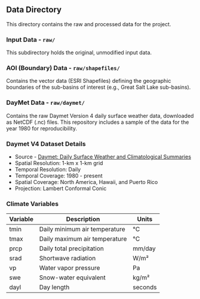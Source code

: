 ## Data Directory
This directory contains the raw and processed data for the project.

### Input Data - `raw/`
This subdirectory holds the original, unmodified input data.

### AOI (Boundary) Data - `raw/shapefiles/`
Contains the vector data (ESRI Shapefiles) defining the geographic boundaries of the sub-basins of interest (e.g., Great Salt Lake sub-basins).

### DayMet Data - `raw/daymet/`
Contains the raw Daymet Version 4 daily surface weather data, downloaded as NetCDF (.nc) files. This repository includes a sample of the data for the year 1980 for reproducibility.

### Daymet V4 Dataset Details
- Source - [Daymet: Daily Surface Weather and Climatological Summaries](https://daymet.ornl.gov/)
- Spatial Resolution: 1-km x 1-km grid
- Temporal Resolution: Daily
- Temporal Coverage: 1980 - present
- Spatial Coverage: North America, Hawaii, and Puerto Rico
- Projection: Lambert Conformal Conic

### Climate Variables
| Variable | Description | Units |
|----------|-------------|-------|
| tmin | Daily minimum air temperature | °C |
| tmax | Daily maximum air temperature | °C |
| prcp | Daily total precipitation | mm/day |
| srad | Shortwave radiation | W/m² |
| vp | Water vapor pressure | Pa |
| swe | Snow-water equivalent | kg/m² |
| dayl | Day length | seconds |
